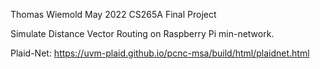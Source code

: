 Thomas Wiemold May 2022 CS265A Final Project

Simulate Distance Vector Routing on Raspberry Pi min-network. 

Plaid-Net: https://uvm-plaid.github.io/pcnc-msa/build/html/plaidnet.html
